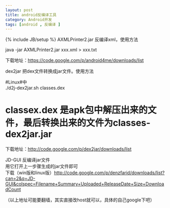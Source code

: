 ```yaml
---
layout: post
title: android反编译工具
category: Android开发
tags: [android , 反编译 ]
---
```

{% include JB/setup %}
AXMLPrinter2.jar   反编译xml，使用方法   
       
java -jar AXMLPrinter2.jar xxx.xml > xxx.txt  
   
 下载地址：https://code.google.com/p/android4me/downloads/list   
  
dex2jar   把dex文件转换成jar文件。使用方法  
       
#Linux#中  
./d2j-dex2jar.sh classes.dex   
# classex.dex 是apk包中解压出来的文件，最后转换出来的文件为classes-dex2jar.jar  
 下载地址：http://code.google.com/p/dex2jar/downloads/list  
  
JD-GUI  反编译jar文件  
用它打开上一步骤生成的jar文件即可  
 下载（win版和linux版）http://code.google.com/p/denzfarid/downloads/list?can=2&q=JD-GUI&colspec=Filename+Summary+Uploaded+ReleaseDate+Size+DownloadCount  
  
（以上地址可能要翻墙，其实直接改host就可以，具体的自己google下吧）